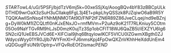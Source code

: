 $START$owL4/uG/5PSFj/bjdTzV6mj5k+00xeSSjXq/AoogBQv4bY83zBBCpULkDTHlD9wrOaX3zSuH3uClIakq6FgL3j4E1+pkpLhyQSSzk8PJZqiwO6aB9R5YTQQKAwIlSnNsq4YNhMjNMOTAt9D/FNP2tFZN6R89Z86JveCLqej/nd9eBZnjg+DyW0kM1IZCQLtfI0nKJxENxJO+rmfMVm+P2uAz9oK21T7RLKniuy5COtm05Oo9NaYTGvRM9hLJsD0mzK0ujTz3Sp1obCFlT18WJ6QaZB5l/iEXZYU6lg6SN2ciQ1UeEBSJVCd6E+XlFCiaI9jhq6BtqylowlKCF5VICU0lZGwmXBgth0ZJWdycsWyy01YR0JjIb7WYFmXI+FJ6nmsKpj4FpOwQXZnVKhhHeXddUnEm4uQDGuglFsUN9/Optrp+VFQvRoEOf2ismacP$END$